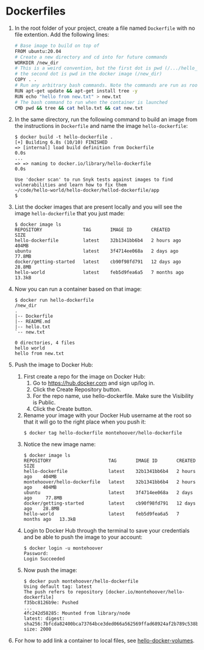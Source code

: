 # Dockerfiles

1. In the root folder of your project, create a file named `Dockerfile` with no file extention. Add the following lines:
    ```bash
    # Base image to build on top of
    FROM ubuntu:20.04
    # Create a new directory and cd into for future commands
    WORKDIR /new_dir
    # This is a weird convention, but the first dot is pwd (/.../hello_dockerfile) on the host machine and
    # the second dot is pwd in the docker image (/new_dir)
    COPY . .
    # Run any arbitrary bash commands. Note the commands are run as root so you don't have to use sudo
    RUN apt-get update && apt-get install tree -y
    RUN echo "hello from new.txt" > new.txt
    # The bash command to run when the container is launched
    CMD pwd && tree && cat hello.txt && cat new.txt

    ```

2. In the same directory, run the following command to build an image from the instructions in `Dockerfile` and name the image `hello-dockerfile`:
    ```
    $ docker build -t hello-dockerfile .
    [+] Building 6.8s (10/10) FINISHED
    => [internal] load build definition from Dockerfile                                                                            0.0s
    ...
    => => naming to docker.io/library/hello-dockerfile                                                                             0.0s

    Use 'docker scan' to run Snyk tests against images to find vulnerabilities and learn how to fix them
    ~/code/hello-world/hello-docker/hellod-dockerfile/app
    $
    ```

3. List the docker images that are present locally and you will see the image `hello-dockerfile` that you just made:
    ```
    $ docker image ls
    REPOSITORY               TAG       IMAGE ID       CREATED        SIZE
    hello-dockerfile         latest    32b1341bb6b4   2 hours ago    404MB
    ubuntu                   latest    3f4714ee068a   2 days ago     77.8MB
    docker/getting-started   latest    cb90f98fd791   12 days ago    28.8MB
    hello-world              latest    feb5d9fea6a5   7 months ago   13.3kB
    ```

4. Now you can run a container based on that image:
    ```
    $ docker run hello-dockerfile
    /new_dir
    .
    |-- Dockerfile
    |-- README.md
    |-- hello.txt
    `-- new.txt

    0 directories, 4 files
    hello world
    hello from new.txt
    ```

5. Push the image to Docker Hub:
    1. First create a repo for the image on Docker Hub:
        1. Go to https://hub.docker.com and sign up/log in.
        2. Click the Create Repository button.
        3. For the repo name, use hello-dockerfile. Make sure the Visibility is Public.
        4. Click the Create button.
    2. Rename your image with your Docker Hub username at the root so that it will go to the right place when you push it:
        ```
        $ docker tag hello-dockerfile montehoover/hello-dockerfile
        ```
    3. Notice the new image name:
        ```
        $ docker image ls
        REPOSITORY                     TAG       IMAGE ID       CREATED        SIZE
        hello-dockerfile               latest    32b1341bb6b4   2 hours ago    404MB
        montehoover/hello-dockerfile   latest    32b1341bb6b4   2 hours ago    404MB
        ubuntu                         latest    3f4714ee068a   2 days ago     77.8MB
        docker/getting-started         latest    cb90f98fd791   12 days ago    28.8MB
        hello-world                    latest    feb5d9fea6a5   7 months ago   13.3kB
        ```
    4. Login to Docker Hub through the terminal to save your credentials and be able to push the image to your account:
        ```
        $ docker login -u montehoover
        Password:
        Login Succeeded
        ```
    5. Now push the image:
        ```
        $ docker push montehoover/hello-dockerfile
        Using default tag: latest
        The push refers to repository [docker.io/montehoover/hello-dockerfile]
        f35bc8126b9e: Pushed
        ...
        4fc242d58285: Mounted from library/node
        latest: digest: sha256:7bfcda82400bca73764bce3ded066a562569ffad68924af2b789c538b51274bc size: 2000
        ```

6. For how to add link a container to local files, see [hello-docker-volumes](../hello-docker-volumes/README.md).
    